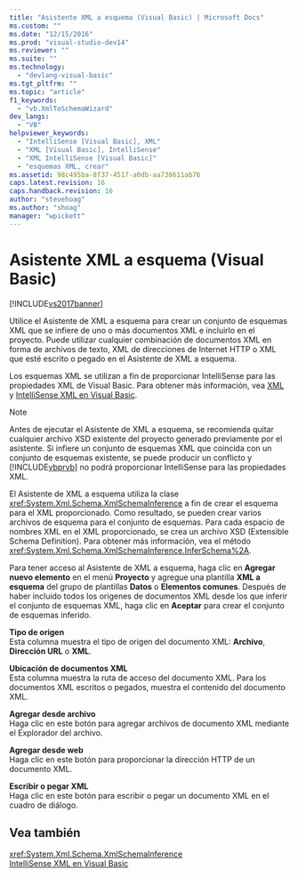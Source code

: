 ```yaml
---
title: "Asistente XML a esquema (Visual Basic) | Microsoft Docs"
ms.custom: ""
ms.date: "12/15/2016"
ms.prod: "visual-studio-dev14"
ms.reviewer: ""
ms.suite: ""
ms.technology: 
  - "devlang-visual-basic"
ms.tgt_pltfrm: ""
ms.topic: "article"
f1_keywords: 
  - "vb.XmlToSchemaWizard"
dev_langs: 
  - "VB"
helpviewer_keywords: 
  - "IntelliSense [Visual Basic], XML"
  - "XML [Visual Basic], IntelliSense"
  - "XML IntelliSense [Visual Basic]"
  - "esquemas XML, crear"
ms.assetid: 98c495ba-8f37-4517-a0db-aa738611ab76
caps.latest.revision: 16
caps.handback.revision: 16
author: "stevehoag"
ms.author: "shoag"
manager: "wpickett"
---
```

# Asistente XML a esquema (Visual Basic)
[!INCLUDE[vs2017banner](../../../../csharp/includes/vs2017banner.md)]

Utilice el Asistente de XML a esquema para crear un conjunto de esquemas XML que se infiere de uno o más documentos XML e incluirlo en el proyecto.  Puede utilizar cualquier combinación de documentos XML en forma de archivos de texto, XML de direcciones de Internet HTTP o XML que esté escrito o pegado en el Asistente de XML a esquema.  
  
 Los esquemas XML se utilizan a fin de proporcionar IntelliSense para las propiedades XML de Visual Basic.  Para obtener más información, vea [XML](../../../../visual-basic/programming-guide/language-features/xml/index.md) y [IntelliSense XML en Visual Basic](../../../../visual-basic/programming-guide/language-features/xml/xml-intellisense.md).  
  
> [!NOTE]
>  Antes de ejecutar el Asistente de XML a esquema, se recomienda quitar cualquier archivo XSD existente del proyecto generado previamente por el asistente.  Si infiere un conjunto de esquemas XML que coincida con un conjunto de esquemas existente, se puede producir un conflicto y [!INCLUDE[vbprvb](../../../../csharp/programming-guide/concepts/linq/includes/vbprvb_md.md)] no podrá proporcionar IntelliSense para las propiedades XML.  
  
 El Asistente de XML a esquema utiliza la clase <xref:System.Xml.Schema.XmlSchemaInference> a fin de crear el esquema para el XML proporcionado.  Como resultado, se pueden crear varios archivos de esquema para el conjunto de esquemas.  Para cada espacio de nombres XML en el XML proporcionado, se crea un archivo XSD \(Extensible Schema Definition\).  Para obtener más información, vea el método <xref:System.Xml.Schema.XmlSchemaInference.InferSchema%2A>.  
  
 Para tener acceso al Asistente de XML a esquema, haga clic en **Agregar nuevo elemento** en el menú **Proyecto** y agregue una plantilla **XML a esquema** del grupo de plantillas **Datos** o **Elementos comunes**.  Después de haber incluido todos los orígenes de documentos XML desde los que inferir el conjunto de esquemas XML, haga clic en **Aceptar** para crear el conjunto de esquemas inferido.  
  
 **Tipo de origen**  
 Esta columna muestra el tipo de origen del documento XML: **Archivo**, **Dirección URL** o **XML**.  
  
 **Ubicación de documentos XML**  
 Esta columna muestra la ruta de acceso del documento XML.  Para los documentos XML escritos o pegados, muestra el contenido del documento XML.  
  
 **Agregar desde archivo**  
 Haga clic en este botón para agregar archivos de documento XML mediante el Explorador del archivo.  
  
 **Agregar desde web**  
 Haga clic en este botón para proporcionar la dirección HTTP de un documento XML.  
  
 **Escribir o pegar XML**  
 Haga clic en este botón para escribir o pegar un documento XML en el cuadro de diálogo.  
  
## Vea también  
 <xref:System.Xml.Schema.XmlSchemaInference>   
 [IntelliSense XML en Visual Basic](../../../../visual-basic/programming-guide/language-features/xml/xml-intellisense.md)